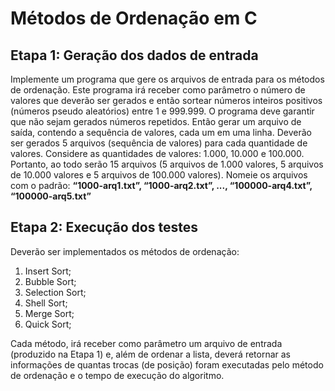 # Métodos de Ordenação em C

## Etapa 1: Geração dos dados de entrada

Implemente um programa que gere os arquivos de entrada para os métodos de ordenação. Este programa irá receber
como parâmetro o número de valores que deverão ser gerados e então sortear números inteiros positivos (números
pseudo aleatórios) entre 1 e 999.999. O programa deve garantir que não sejam gerados números repetidos. Então
gerar um arquivo de saída, contendo a sequência de valores, cada um em uma linha.
Deverão ser gerados 5 arquivos (sequência de valores) para cada quantidade de valores. Considere as quantidades de
valores: 1.000, 10.000 e 100.000. Portanto, ao todo serão 15 arquivos (5 arquivos de 1.000 valores, 5 arquivos de
10.000 valores e 5 arquivos de 100.000 valores).
Nomeie os arquivos com o padrão:
**“1000-arq1.txt”, “1000-arq2.txt”, ..., “100000-arq4.txt”, “100000-arq5.txt”**

## Etapa 2: Execução dos testes
Deverão ser implementados os métodos de ordenação:
1) Insert Sort;
2) Bubble Sort;
3) Selection Sort;
4) Shell Sort;
5) Merge Sort;
6) Quick Sort;

Cada método, irá receber como parâmetro um arquivo de entrada (produzido na Etapa 1) e, além de ordenar a lista,
deverá retornar as informações de quantas trocas (de posição) foram executadas pelo método de ordenação e o tempo
de execução do algoritmo.
